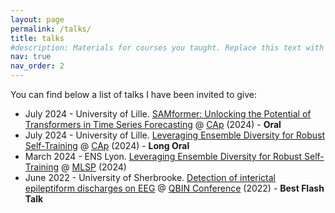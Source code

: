 ```yaml
---
layout: page
permalink: /talks/
title: talks
#description: Materials for courses you taught. Replace this text with your description.
nav: true
nav_order: 2
---
```


You can find below a list of talks I have been invited to give:
- July 2024 - University of Lille. <a href="https://arxiv.org/pdf/2402.10198"> SAMformer: Unlocking the Potential of Transformers in Time Series Forecasting</a> @ <a href="https://caprfiap2024.sciencesconf.org/">CAp</a> (2024) - <b> Oral </b>
- July 2024 - University of Lille. <a href="https://proceedings.mlr.press/v238/odonnat24a/odonnat24a.pdf"> Leveraging Ensemble Diversity for Robust Self-Training</a> @ <a href="https://caprfiap2024.sciencesconf.org/">CAp</a> (2024) - <b> Long Oral </b>
- March 2024 - ENS Lyon. <a href="https://proceedings.mlr.press/v238/odonnat24a/odonnat24a.pdf"> Leveraging Ensemble Diversity for Robust Self-Training</a> @ <a href="https://www.ens-lyon.fr/PHYSIQUE/seminars/machine-learning-and-signal-processing">MLSP</a> (2024)
- June 2022 - University of Sherbrooke. <a href="https://event.fourwaves.com/qbinscientificday2022/abstracts/ad70d0ce-32ea-4a71-9e45-6ec34d772363"> Detection of interictal epileptiform discharges on EEG</a> @ <a href="https://event.fourwaves.com/qbinscientificday2022/pages">QBIN Conference</a> (2022) - <b> Best Flash Talk </b>
